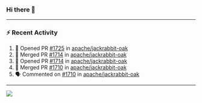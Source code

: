 ### Hi there 👋

---

### :zap: Recent Activity

<!--START_SECTION:activity-->
1. 💪 Opened PR [#1725](https://github.com/apache/jackrabbit-oak/pull/1725) in [apache/jackrabbit-oak](https://github.com/apache/jackrabbit-oak)
2. 🎉 Merged PR [#1714](https://github.com/apache/jackrabbit-oak/pull/1714) in [apache/jackrabbit-oak](https://github.com/apache/jackrabbit-oak)
3. 💪 Opened PR [#1714](https://github.com/apache/jackrabbit-oak/pull/1714) in [apache/jackrabbit-oak](https://github.com/apache/jackrabbit-oak)
4. 🎉 Merged PR [#1710](https://github.com/apache/jackrabbit-oak/pull/1710) in [apache/jackrabbit-oak](https://github.com/apache/jackrabbit-oak)
5. 🗣 Commented on [#1710](https://github.com/apache/jackrabbit-oak/pull/1710#issuecomment-2346183885) in [apache/jackrabbit-oak](https://github.com/apache/jackrabbit-oak)
<!--END_SECTION:activity-->

---

<!--
**fabriziofortino/fabriziofortino** is a ✨ _special_ ✨ repository because its `README.md` (this file) appears on your GitHub profile.

Here are some ideas to get you started:

- 🔭 I’m currently working on ...
- 🌱 I’m currently learning ...
- 👯 I’m looking to collaborate on ...
- 🤔 I’m looking for help with ...
- 💬 Ask me about ...
- 📫 How to reach me: ...
- 😄 Pronouns: ...
- ⚡ Fun fact: ...
-->
![](https://komarev.com/ghpvc/?username=fabriziofortino)

